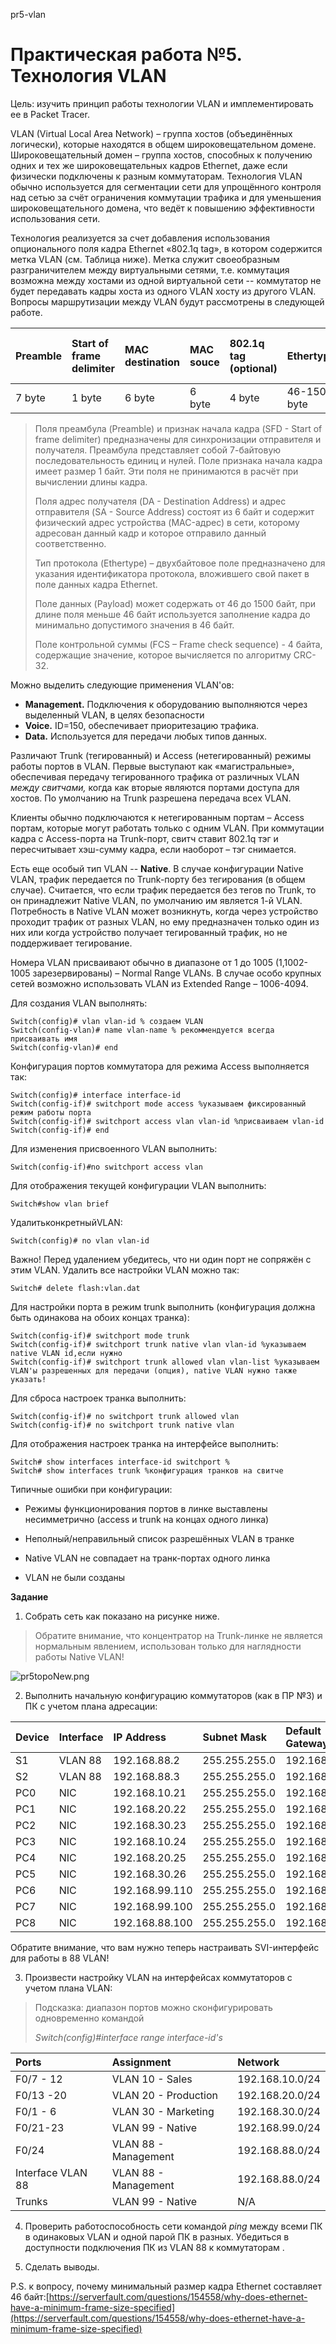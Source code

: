 pr5-vlan

# Практическая работа №5. Технология VLAN

Цель: изучить принцип работы технологии VLAN и имплементировать ее в Packet Tracer.

VLAN \(Virtual Local Area Network\) – группа хостов \(объединённых логически\), которые находятся в общем широковещательном домене. Широковещательный домен – группа хостов, способных к получению одних и тех же широковещательных кадров Ethernet, даже если физически подключены к разным коммутаторам. Технология VLAN обычно используется для сегментации сети для упрощённого контроля над сетью за счёт ограничения коммутации трафика и для уменьшения широковещательного домена, что ведёт к повышению эффективности использования сети.

Технология реализуется за счет добавления использования опционального поля кадра Ethernet «802.1q tag», в котором содержится метка VLAN \(см. Таблица ниже\). Метка служит своеобразным разграничителем между виртуальными сетями, т.е. коммутация возможна между хостами из одной виртуальной сети -- коммутатор не будет передавать кадры хоста из одного VLAN хосту из другого VLAN. Вопросы маршрутизации между VLAN будут рассмотрены в следующей работе.

| Preamble | Start of frame delimiter | MAC destination | MAC souce | 802.1q tag \(optional\) | Ethertype | Frame check sequence CRC |
| :--- | :--- | :--- | :--- | :--- | :--- | :--- |
| 7 byte | 1 byte | 6 byte | 6 byte | 4 byte | 46-1500 byte | 4 byte |

> Поля преамбула \(Preamble\) и признак начала кадра \(SFD - Start of frame delimiter\) предназначены для синхронизации отправителя и получателя. Преамбула представляет собой 7-байтовую последовательность единиц и нулей. Поле признака начала кадра имеет размер 1 байт. Эти поля не принимаются в расчёт при вычислении длины кадра.
>
> Поля адрес получателя \(DA - Destination Address\) и адрес отправителя \(SA - Source Address\) состоят из 6 байт и содержит физический адрес устройства \(MAC-адрес\) в сети, которому адресован данный кадр и которое отправило данный соответственно.
>
> Тип протокола \(Ethertype\) – двухбайтовое поле предназначено для указания идентификатора протокола, вложившего свой пакет в поле данных кадра Ethernet.
>
> Поле данных \(Payload\) может содержать от 46 до 1500 байт, при длине поля меньше 46 байт используется заполнение кадра до минимально допустимого значения в 46 байт.
>
> Поле контрольной суммы \(FCS – Frame check sequence\) - 4 байта, содержащие значение, которое вычисляется по алгоритму CRC-32.

Можно выделить следующие применения VLAN'ов:

* **Management.** Подключения к оборудованию выполняются через выделенный VLAN, в целях безопасности
* **Voice.** ID=150, обеспечивает приоритезацию трафика.
* **Data.** Используется для передачи любых типов данных. 

Различают Trunk \(тегированный\) и Access \(нетегированный\) режимы работы портов в VLAN. Первые выступают как «магистральные», обеспечивая передачу тегированного трафика от различных VLAN _между свитчами,_ когда как вторые являются портами доступа для хостов. По умолчанию на Trunk разрешена передача всех VLAN.

Клиенты обычно подключаются к нетегированным портам – Access портам, которые могут работать только с одним VLAN. При коммутации кадра с Access-порта на Trunk-порт, свитч ставит 802.1q тэг и пересчитывает хэш-сумму кадра, если наоборот – тэг снимается.

Есть еще особый тип VLAN -- **Native**. В случае конфигурации Native VLAN, трафик передается по Trunk-порту без тегирования \(в общем случае\). Считается, что если трафик передается без тегов по Trunk, то он принадлежит Native VLAN, по умолчанию им является 1-й VLAN. Потребность в Native VLAN может возникнуть, когда через устройство проходит трафик от разных VLAN, но ему предназначен только один из них или когда устройство получает тегированный трафик, но не поддерживает тегирование.

Номера VLAN присваивают обычно в диапазоне от 1 до 1005 \(1,1002-1005 зарезервированы\) – Normal Range VLANs. В случае особо крупных сетей возможно использовать VLAN из Extended Range – 1006-4094.

Для создания VLAN выполнять:

```
Switch(config)# vlan vlan-id % создаем VLAN
Switch(config-vlan)# name vlan-name % рекоммендуется всегда присваивать имя
Switch(config-vlan)# end
```

Конфигурация портов коммутатора для режима Access выполняется так:

```
Switch(config)# interface interface-id
Switch(config-if)# switchport mode access %указываем фиксированный режим работы порта
Switch(config-if)# switchport access vlan vlan-id %присваиваем vlan-id
Switch(config-if)# end
```

Для изменения присвоенного VLAN выполнить:

`Switch(config-if)#no switchport access vlan`

Для отображения текущей конфигурации VLAN выполнить:

`Switch#show vlan brief`

УдалитьконкретныйVLAN:

`Switch(config)# no vlan vlan-id`

Важно! Перед удалением убедитесь, что ни один порт не сопряжён с этим VLAN. Удалить все настройки VLAN можно так:

`Switch# delete flash:vlan.dat`

Для настройки порта в режим trunk выполнить \(конфигурация должна быть одинакова на обоих концах транка\):

```
Switch(config-if)# switchport mode trunk
Switch(config-if)# switchport trunk native vlan vlan-id %указываем native VLAN id,если нужно
Switch(config-if)# switchport trunk allowed vlan vlan-list %указываем VLAN'ы разрешенных для передачи (опция), native VLAN нужно также указать!
```

Для сброса настроек транка выполнить:

```
Switch(config-if)# no switchport trunk allowed vlan
Switch(config-if)# no switchport trunk native vlan
```

Для отображения настроек транка на интерфейсе выполнить:

```
Switch# show interfaces interface-id switchport %
Switch# show interfaces trunk %конфигурация транков на свитче
```

Типичные ошибки при конфигурации:

* Режимы функционирования портов в линке выставлены несимметрично \(access и trunk на концах одного линка\)

* Неполный/неправильный список разрешённых VLAN в транке

* Native VLAN не совпадает на транк-портах одного линка

* VLAN не были созданы

**Задание**

1. Собрать сеть как показано на рисунке ниже.

> Обратите внимание, что концентратор на Trunk-линке не является нормальным явлением, использован только для наглядности работы Native VLAN!

![pr5topoNew.png](../_resources/bcd46b1e9f6449b7b6439eeea414db4d.png)


2. Выполнить начальную конфигурацию коммутаторов \(как в ПР №3\) и ПК с учетом плана адресации:

| **Device** | **Interface** | **IP Address** | **Subnet Mask** | **Default Gateway** |
| :--- | :--- | :--- | :--- | :--- |
| S1 | VLAN 88 | 192.168.88.2 | 255.255.255.0 | 192.168.88.1 |
| S2 | VLAN 88 | 192.168.88.3 | 255.255.255.0 | 192.168.88.1 |
| PC0 | NIC | 192.168.10.21 | 255.255.255.0 | 192.168.10.1 |
| PC1 | NIC | 192.168.20.22 | 255.255.255.0 | 192.168.20.1 |
| PC2 | NIC | 192.168.30.23 | 255.255.255.0 | 192.168.30.1 |
| PC3 | NIC | 192.168.10.24 | 255.255.255.0 | 192.168.10.1 |
| PC4 | NIC | 192.168.20.25 | 255.255.255.0 | 192.168.20.1 |
| PC5 | NIC | 192.168.30.26 | 255.255.255.0 | 192.168.30.1 |
| PC6 | NIC | 192.168.99.110 | 255.255.255.0 | 192.168.99.1 |
| PC7 | NIC | 192.168.99.100 | 255.255.255.0 | 192.168.99.1 |
| PC8 | NIC | 192.168.88.100 | 255.255.255.0 | 192.168.88.1 |

Обратите внимание, что вам нужно теперь настраивать SVI-интерфейс для работы в 88 VLAN!

3. Произвести настройку VLAN на интерфейсах коммутаторов с учетом плана VLAN:

> Подсказка: диапазон портов можно сконфигурировать одновременно командой
>
> _Switch\(config\)\#interface range interface-id's_

| **Ports** | **Assignment** | **Network** |
| :--- | :--- | :--- |
| F0/7 - 12 | VLAN 10 - Sales | 192.168.10.0/24 |
| F0/13 -20 | VLAN 20 - Production | 192.168.20.0/24 |
| F0/1 - 6 | VLAN 30 - Marketing | 192.168.30.0/24 |
| F0/21-23 | VLAN 99 - Native | 192.168.99.0/24 |
| F0/24 | VLAN 88 - Management | 192.168.88.0/24 |
| Interface VLAN 88 | VLAN 88 - Management | 192.168.88.0/24 |
| Trunks | VLAN 99 - Native | N/A |

4. Проверить работоспособность сети командой _ping_ между всеми ПК в одинаковых VLAN и одной парой ПК в разных. Убедиться в доступности подключения ПК из VLAN 88 к коммутаторам .

5. Сделать выводы.

P.S. к вопросу, почему минимальный размер кадра Ethernet составляет 46 байт:[https://serverfault.com/questions/154558/why-does-ethernet-have-a-minimum-frame-size-specified](https://serverfault.com/questions/154558/why-does-ethernet-have-a-minimum-frame-size-specified)


